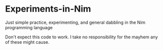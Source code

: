 # Experiments-in-Nim
Just simple practice, experimenting, and general dabbling in the Nim programming language

Don't expect this code to work. I take no responsibility for the mayhem any of these might cause.
